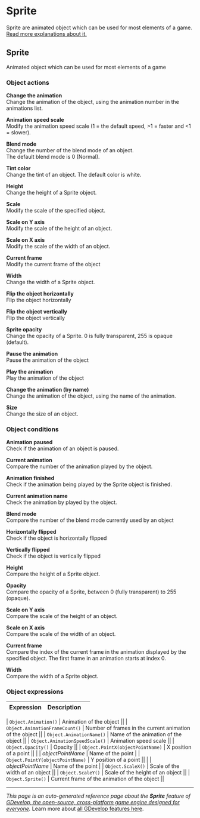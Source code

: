 # Sprite

Sprite are animated object which can be used for most elements of a game. [Read more explanations about it.](https://wiki.gdevelop.io/gdevelop5/objects/sprite)



## Sprite 

Animated object which can be used for most elements of a game 

### Object actions

**Change the animation**  
Change the animation of the object, using the animation number in the animations list.

**Animation speed scale**  
Modify the animation speed scale (1 = the default speed, >1 = faster and <1 = slower).

**Blend mode**  
Change the number of the blend mode of an object.  
The default blend mode is 0 (Normal).

**Tint color**  
Change the tint of an object. The default color is white.

**Height**  
Change the height of a Sprite object.

**Scale**  
Modify the scale of the specified object.

**Scale on Y axis**  
Modify the scale of the height of an object.

**Scale on X axis**  
Modify the scale of the width of an object.

**Current frame**  
Modify the current frame of the object

**Width**  
Change the width of a Sprite object.

**Flip the object horizontally**  
Flip the object horizontally

**Flip the object vertically**  
Flip the object vertically

**Sprite opacity**  
Change the opacity of a Sprite. 0 is fully transparent, 255 is opaque (default).

**Pause the animation**  
Pause the animation of the object

**Play the animation**  
Play the animation of the object

**Change the animation (by name)**  
Change the animation of the object, using the name of the animation.

**Size**  
Change the size of an object.

### Object conditions

**Animation paused**  
Check if the animation of an object is paused.

**Current animation**  
Compare the number of the animation played by the object.

**Animation finished**  
Check if the animation being played by the Sprite object is finished.

**Current animation name**  
Check the animation by played by the object.

**Blend mode**  
Compare the number of the blend mode currently used by an object

**Horizontally flipped**  
Check if the object is horizontally flipped

**Vertically flipped**  
Check if the object is vertically flipped

**Height**  
Compare the height of a Sprite object.

**Opacity**  
Compare the opacity of a Sprite, between 0 (fully transparent) to 255 (opaque).

**Scale on Y axis**  
Compare the scale of the height of an object.

**Scale on X axis**  
Compare the scale of the width of an object.

**Current frame**  
Compare the index of the current frame in the animation displayed by the specified object. The first frame in an animation starts at index 0.

**Width**  
Compare the width of a Sprite object.

### Object expressions

| Expression | Description |  |
|-----|-----|-----|

| `Object.Animation()` | Animation of the object ||
| `Object.AnimationFrameCount()` | Number of frames in the current animation of the object ||
| `Object.AnimationName()` | Name of the animation of the object ||
| `Object.AnimationSpeedScale()` | Animation speed scale ||
| `Object.Opacity()` | Opacity ||
| `Object.PointX(objectPointName)` | X position of a point ||
| | _objectPointName_ | Name of the point |
| `Object.PointY(objectPointName)` | Y position of a point ||
| | _objectPointName_ | Name of the point |
| `Object.ScaleX()` | Scale of the width of an object ||
| `Object.ScaleY()` | Scale of the height of an object ||
| `Object.Sprite()` | Current frame of the animation of the object ||

---
*This page is an auto-generated reference page about the **Sprite** feature of [GDevelop, the open-source, cross-platform game engine designed for everyone](https://gdevelop.io/).* Learn more about [all GDevelop features here](/gdevelop5/all-features).